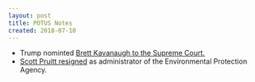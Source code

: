 ```yaml
---
layout: post
title: POTUS Notes
created: 2018-07-10
---
```


- Trump nominted [Brett Kavanaugh to the Supreme Court.](https://www.nytimes.com/2018/07/09/us/politics/brett-kavanaugh-supreme-court.html)
- [Scott Pruitt resigned](https://www.npr.org/2018/07/05/626300191/scott-pruitt-resigns-from-epa) as administrator of the Environmental Protection Agency.
